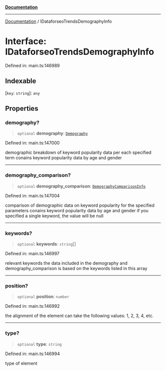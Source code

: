 [**Documentation**](../README.md)

***

[Documentation](../README.md) / IDataforseoTrendsDemographyInfo

# Interface: IDataforseoTrendsDemographyInfo

Defined in: main.ts:146989

## Indexable

\[`key`: `string`\]: `any`

## Properties

### demography?

> `optional` **demography**: [`Demography`](../classes/Demography.md)

Defined in: main.ts:147000

demographic breakdown of keyword popularity data per each specified term
conains keyword popularity data by age and gender

***

### demography\_comparison?

> `optional` **demography\_comparison**: [`DemographyComparisonInfo`](../classes/DemographyComparisonInfo.md)

Defined in: main.ts:147004

comparison of demographic data on keyword popularity for the specified parameters
conains keyword popularity data by age and gender
if you specified a single keyword, the value will be null

***

### keywords?

> `optional` **keywords**: `string`[]

Defined in: main.ts:146997

relevant keywords
the data included in the demography and demography_comparison is based on the keywords listed in this array

***

### position?

> `optional` **position**: `number`

Defined in: main.ts:146992

the alignment of the element
can take the following values: 1, 2, 3, 4, etc.

***

### type?

> `optional` **type**: `string`

Defined in: main.ts:146994

type of element
